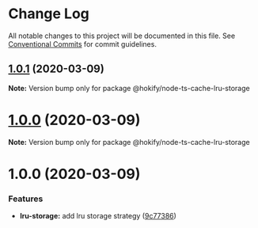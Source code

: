 # Change Log

All notable changes to this project will be documented in this file.
See [Conventional Commits](https://conventionalcommits.org) for commit guidelines.

## [1.0.1](https://github.com/havsar/node-ts-cache/compare/@hokify/node-ts-cache-lru-storage@1.0.0...@hokify/node-ts-cache-lru-storage@1.0.1) (2020-03-09)

**Note:** Version bump only for package @hokify/node-ts-cache-lru-storage





# [1.0.0](https://github.com/havsar/node-ts-cache/compare/@hokify/node-ts-cache-lru-storage@1.0.0...@hokify/node-ts-cache-lru-storage@1.0.0) (2020-03-09)

**Note:** Version bump only for package @hokify/node-ts-cache-lru-storage





# 1.0.0 (2020-03-09)


### Features

* **lru-storage:** add lru storage strategy ([9c77386](https://github.com/havsar/node-ts-cache/commit/9c77386bba9ca4fd9de409cb69709d6501a807e7))
